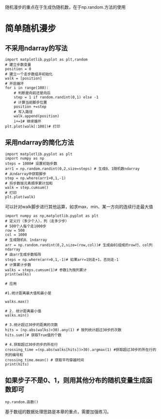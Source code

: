 随机漫步的重点在于生成伪随机数，在于np.random.方法的使用

# 简单随机漫步
## 不采用ndarray的写法
    import matplotlib.pyplot as plt,random
    # 建立步数变量
    position = 0
    # 建立一个走步数组并初始化
    walk = [position]
    # 开启循环
    for i in range(100):
        # 判断是向前还是向后
        step = 1 if random.randint(0,1) else -1
        # 计算当前脚步位置
        position +=step
        # 写入路径
        walk.append(position)
        i+=1# 继续循环
    plt.plot(walk[:100])# 打印

## 采用ndarray的简化方法
    import matplotlib.pyplot as plt
    import numpy as np
    steps = 1000# 设置初始步数
    arr1 = np.random.randint(0,2,size=steps) # 生成0、1随机数ndarray
    # 从ndarray中获取脚步
    step = np.where(arr1>0,1,-1)
    # 将步数按元素顺序累计加和
    walk = step.cumsum()
    # 打印
    plt.plot(walk)
    
可以针对walk脚步进行其他运算，如求max、min、某一方向的连续行走最大值
    
    import numpy as np,matplotlib.pyplot as plt
    # 定义行（多少个人），列（走多少步）
    # 500个人每个走1000步
    row = 500
    col = 1000
    # 生成随机0、1ndarray
    arr = np.random.randint(0,2,size=(row,col))# 生成由01组成的row行、col列ndarray
    # 由arr生成步数矩阵
    steps = np.where(arr>0,1,-1)# 如果arr=1则走+1，否则走-1
    # 计算累计步数
    walks = steps.cumsum(1)# 参数1为按列累计
    print(walks)

    # 应用

    #1.统计距离最大值和最小是

    walks.max()

    # 2. 统计距离最小值
    walks.min()

    # 3.统计超过30步的距离的次数
    hits = (np.abs(walks)>30).any(1) # 按列统计超过30步的次数
    hits.sum()# 获取True值的个数

    # 4.获取超过30步的步的所在行
    crossing_time =(np.abs(walks[hits])>30).argmax(1) #获取超过30步的所在行的列的编号和
    crossing_time.mean() # 获取平均穿越时间
    print(hits)
## 如果步子不是0、1，则用其他分布的随机变量生成函数即可
    np.random.函数()
    
基于数组的数据处理思路是本章的重点，需要加强练习。
